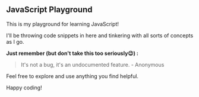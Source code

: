 ## JavaScript Playground 

This is my playground for learning JavaScript!   

I'll be throwing code snippets in here and tinkering with all sorts of concepts as I go.  

**Just remember (but don't take this too seriously😉) :**
> It's not a bug, it's an undocumented feature.  - Anonymous

Feel free to explore and use anything you find helpful.

Happy coding!
